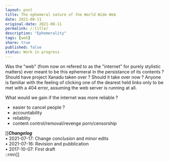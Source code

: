 ```yaml
---
layout: post
title: The ephemeral nature of the World Wide Web
date: 2021-08-11
original-date: 2021-08-11
permalink: /:title/
description: "Ephemerality"
tags: [web]
share: true
published: false
status: Work in progress
---
```


Was the "web" (from now on refered to as the "internet" for purely
stylistic matters) ever meant to be this ephemeral in the persistance of
its contents ?  Should have project Xanadu taken over ? Should it take over
now ? Anyone is familiar with the feeling of clicking one of the dearest
held links only to be met with a 404 error, assuming the web server is
running at all.

What would we gain if the internet was more reliable ?

- easier to cancel people ?
- accountability 
- reliablity
- content control/removal/revenge porn/censorship

[[***Changelog***<br/>
• 2021-07-17: Change conclusion and minor edits<br/>
• 2021-07-16: Revision and pubblication<br/>
• 2017-10-07: First draft <br/>
::rmn]]
